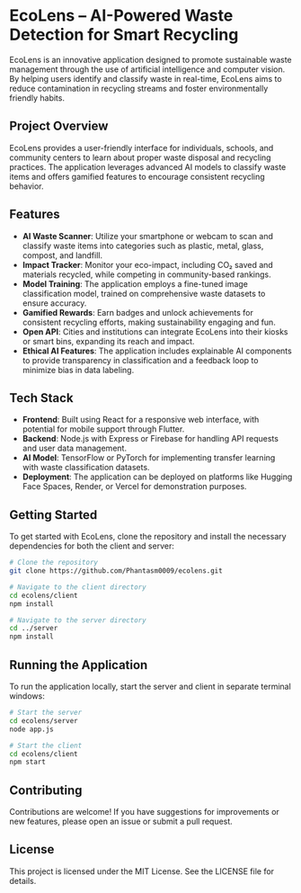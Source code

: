 # EcoLens – AI-Powered Waste Detection for Smart Recycling

EcoLens is an innovative application designed to promote sustainable waste management through the use of artificial intelligence and computer vision. By helping users identify and classify waste in real-time, EcoLens aims to reduce contamination in recycling streams and foster environmentally friendly habits.

## Project Overview

EcoLens provides a user-friendly interface for individuals, schools, and community centers to learn about proper waste disposal and recycling practices. The application leverages advanced AI models to classify waste items and offers gamified features to encourage consistent recycling behavior.

## Features

- **AI Waste Scanner**: Utilize your smartphone or webcam to scan and classify waste items into categories such as plastic, metal, glass, compost, and landfill.
- **Impact Tracker**: Monitor your eco-impact, including CO₂ saved and materials recycled, while competing in community-based rankings.
- **Model Training**: The application employs a fine-tuned image classification model, trained on comprehensive waste datasets to ensure accuracy.
- **Gamified Rewards**: Earn badges and unlock achievements for consistent recycling efforts, making sustainability engaging and fun.
- **Open API**: Cities and institutions can integrate EcoLens into their kiosks or smart bins, expanding its reach and impact.
- **Ethical AI Features**: The application includes explainable AI components to provide transparency in classification and a feedback loop to minimize bias in data labeling.

## Tech Stack

- **Frontend**: Built using React for a responsive web interface, with potential for mobile support through Flutter.
- **Backend**: Node.js with Express or Firebase for handling API requests and user data management.
- **AI Model**: TensorFlow or PyTorch for implementing transfer learning with waste classification datasets.
- **Deployment**: The application can be deployed on platforms like Hugging Face Spaces, Render, or Vercel for demonstration purposes.

## Getting Started

To get started with EcoLens, clone the repository and install the necessary dependencies for both the client and server:

```bash
# Clone the repository
git clone https://github.com/Phantasm0009/ecolens.git

# Navigate to the client directory
cd ecolens/client
npm install

# Navigate to the server directory
cd ../server
npm install
```

## Running the Application

To run the application locally, start the server and client in separate terminal windows:

```bash
# Start the server
cd ecolens/server
node app.js

# Start the client
cd ecolens/client
npm start
```

## Contributing

Contributions are welcome! If you have suggestions for improvements or new features, please open an issue or submit a pull request.

## License

This project is licensed under the MIT License. See the LICENSE file for details.
